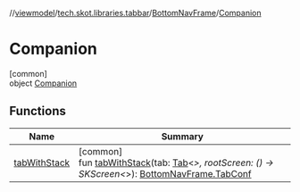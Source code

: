 //[viewmodel](../../../../index.md)/[tech.skot.libraries.tabbar](../../index.md)/[BottomNavFrame](../index.md)/[Companion](index.md)

# Companion

[common]\
object [Companion](index.md)

## Functions

| Name | Summary |
|---|---|
| [tabWithStack](tab-with-stack.md) | [common]<br>fun [tabWithStack](tab-with-stack.md)(tab: [Tab](../../-tab/index.md)&lt;*&gt;, rootScreen: () -&gt; SKScreen&lt;*&gt;): [BottomNavFrame.TabConf](../-tab-conf/index.md) |

